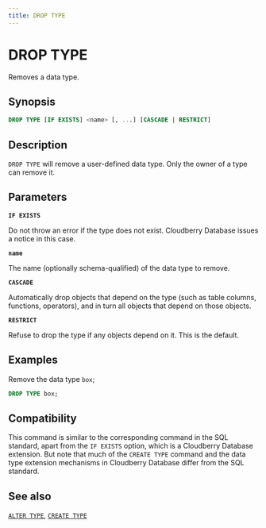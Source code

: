 ```yaml
---
title: DROP TYPE
---
```


# DROP TYPE

Removes a data type.

## Synopsis

```sql
DROP TYPE [IF EXISTS] <name> [, ...] [CASCADE | RESTRICT]
```

## Description

`DROP TYPE` will remove a user-defined data type. Only the owner of a type can remove it.

## Parameters

**`IF EXISTS`**

Do not throw an error if the type does not exist. Cloudberry Database issues a notice in this case.

**`name`**

The name (optionally schema-qualified) of the data type to remove.

**`CASCADE`**

Automatically drop objects that depend on the type (such as table columns, functions, operators), and in turn all objects that depend on those objects.

**`RESTRICT`**

Refuse to drop the type if any objects depend on it. This is the default.

## Examples

Remove the data type `box`;

```sql
DROP TYPE box;
```

## Compatibility

This command is similar to the corresponding command in the SQL standard, apart from the `IF EXISTS` option, which is a Cloudberry Database extension. But note that much of the `CREATE TYPE` command and the data type extension mechanisms in Cloudberry Database differ from the SQL standard.

## See also

[`ALTER TYPE`](https://github.com/cloudberrydb/cloudberrydb-site/blob/cbdb-doc-validation/docs/sql-stmts/sql-stmt-alter-type.md), [`CREATE TYPE`](https://github.com/cloudberrydb/cloudberrydb-site/blob/cbdb-doc-validation/docs/sql-stmts/sql-stmt-create-type.md)
